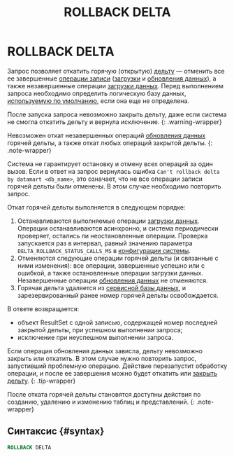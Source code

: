 ﻿---
layout: default
title: ROLLBACK DELTA
nav_order: 34
parent: Запросы SQL+
grand_parent: Справочная информация
has_children: false
has_toc: false
---

# ROLLBACK DELTA

Запрос позволяет откатить горячую (открытую) [дельту](../../../overview/main_concepts/delta/delta.md) — отменить все 
ее завершенные [операции записи](../../../overview/main_concepts/write_operation/write_operation.md) 
([загрузки](../../../working_with_system/data_upload/data_upload.md) и 
[обновления данных](../../../working_with_system/data_update/data_update.md)), а также 
незавершенные операции [загрузки данных](../../../working_with_system/data_upload/data_upload.md). 
Перед выполнением запроса необходимо определить логическую базу данных,
[используемую по умолчанию](../../../working_with_system/other_features/default_db_set-up/default_db_set-up.md),
если она еще не определена.

После запуска запроса невозможно закрыть дельту, даже если система не смогла откатить дельту и вернула исключение.
{: .warning-wrapper}

Невозможен откат незавершенных операций [обновления данных](../../../working_with_system/data_update/data_update.md) 
горячей дельты, а также откат любых операций закрытой дельты.
{: .note-wrapper}

Система не гарантирует остановку и отмену всех операций за один вызов. Если в ответ на запрос вернулась ошибка 
`Can't rollback delta by datamart <db_name>`, это означает, что не все операции записи горячей дельты были отменены. 
В этом случае необходимо повторить запрос.

Откат горячей дельты выполняется в следующем порядке:
1. Останавливаются выполняемые операции [загрузки данных](../../../working_with_system/data_upload/data_upload.md).
   <br>Операции останавливаются асинхронно, и система периодически проверяет, остались ли неостановленные операции. 
   Проверка запускается раз в интервал, равный значению 
   параметра `DELTA_ROLLBACK_STATUS_CALLS_MS` в [конфигурации системы](../../../maintenance/configuration/system/system.md).
2. Отменяются следующие операции горячей дельты (и связанные с ними изменения): все операции, завершенные успешно 
   или с ошибкой, а также остановленные операции загрузки данных. Незавершенные операции 
   [обновления данных](../../../working_with_system/data_update/data_update.md) не отменяются.
3. Горячая дельта удаляется из [сервисной базы данных](../../../overview/main_concepts/service_db/service_db.md),
   и зарезервированный ранее номер горячей дельты освобождается.

В ответе возвращается:
*   объект ResultSet c одной записью, содержащей номер последней закрытой дельты, при успешном выполнении 
    запроса;
*   исключение при неуспешном выполнении запроса.

Если операция обновления данных зависла, дельту невозможно закрыть или откатить. В этом случае нужно повторить запрос, 
запустивший проблемную операцию. Действие перезапустит обработку операции, и после ее завершения можно будет 
откатить или [закрыть дельту](../COMMIT_DELTA/COMMIT_DELTA.md).
{: .tip-wrapper}

После отката горячей дельты становятся доступны действия по созданию, удалению и изменению таблиц и представлений.
{: .note-wrapper}

## Синтаксис {#syntax}

```sql
ROLLBACK DELTA
```